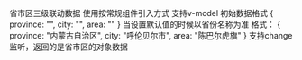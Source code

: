 省市区三级联动数据
使用按常规组件引入方式
支持v-model   初始数据格式
{
    province: "",
    city: "",
    area: ""
}
当设置默认值的时候以省份名称为准
格式：
{
    province: "内蒙古自治区",
    city: "呼伦贝尔市",
    area: "陈巴尔虎旗"
}
支持change监听，返回的是省市区的对象数据
